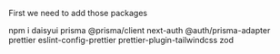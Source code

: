 First we need to add those packages

npm i daisyui prisma @prisma/client next-auth @auth/prisma-adapter prettier eslint-config-prettier prettier-plugin-tailwindcss zod
